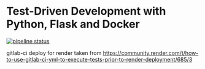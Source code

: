 # Test-Driven Development with Python, Flask and Docker

[![pipeline status](https://gitlab.com/b.ninad50/flask-tdd-docker/badges/master/pipeline.svg)](https://gitlab.com/YOUR_GITLAB_NAMESPACE/flask-tdd-docker/commits/master)

gitlab-ci deploy for render taken from https://community.render.com/t/how-to-use-gitlab-ci-yml-to-execute-tests-prior-to-render-deployment/685/3
